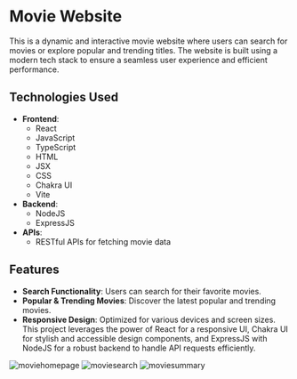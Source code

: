 # Movie Website
This is a dynamic and interactive movie website where users can search for movies or explore popular and trending titles. The website is built using a modern tech stack to ensure a seamless user experience and efficient performance.
## Technologies Used
- **Frontend**:
  - React
  - JavaScript
  - TypeScript
  - HTML
  - JSX
  - CSS
  - Chakra UI
  - Vite
- **Backend**:
  - NodeJS
  - ExpressJS
- **APIs**:
  - RESTful APIs for fetching movie data
## Features
- **Search Functionality**: Users can search for their favorite movies.
- **Popular & Trending Movies**: Discover the latest popular and trending movies.
- **Responsive Design**: Optimized for various devices and screen sizes.
This project leverages the power of React for a responsive UI, Chakra UI for stylish and accessible design components, and ExpressJS with NodeJS for a robust backend to handle API requests efficiently.



![moviehomepage](https://github.com/sshrxt/TS-Movie-App/assets/154020906/a894a5e2-30f7-4366-b0da-28723dcb821f)
![moviesearch](https://github.com/sshrxt/TS-Movie-App/assets/154020906/e8cd2575-ae88-47d0-84a4-5631bb0be0cf)
![moviesummary](https://github.com/sshrxt/TS-Movie-App/assets/154020906/a2eca8fa-c5cf-4a45-87e4-f6d124dd0af0)
